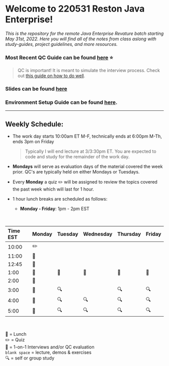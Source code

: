 # Welcome to 220531 Reston Java Enterprise!
*This is the repository for the remote Java Enterprise Revature batch starting May 31st, 2022.
Here you will find all of the notes from class aslong with study-guides, project guidelines, and more resources.*

### Most Recent QC Guide can be found [here](https://github.com/220531-Enterprise/demos) :star:
> QC is important! It is meant to simulate the interview process.  Check out [this guide on how to do well](). 

### Slides can be found [here](https://docs.google.com/presentation/d/1lOrz4BWbZO4tkQlK94SQ08ARVwq9n5bCRLMNoEXTtec/edit#slide=id.p)

### Environment Setup Guide can be found [here](https://github.com/sophiagavrila/environment-setup).
---

## Weekly Schedule:
* The work day starts 10:00am ET M-F, technically ends at 6:00pm M-Th, ends 3pm on Friday
  > Typically I will end lecture at 3/3:30pm ET.  You are expected to code and study for the remainder of the work day.
 
* **Mondays** will serve as evaluation days of the material covered the week prior. QC's are typically held on either Mondays or Tuesdays.

* Every **Monday** a quiz :pencil2: will be assigned to review the topics covered the past week which will last for 1 hour.

* 1 hour lunch breaks are scheduled as follows:
  - **Monday - Friday**: 1pm - 2pm EST
 
<br>

Time EST |  Monday | Tuesday | Wednesday | Thursday |   Friday   |
:--------|---------|---------|-----------|----------|------------|
10:00    |   :pencil2:      |         |           |          |            |
11:00    |   :speech_balloon:      |         |           |          |            |
12:45    | :speech_balloon: |         |           |          |            |
1:00    | :pizza:  |  :pizza:       |  :pizza:        |    :pizza:      |    :pizza:       |
2:00    |   :speech_balloon:      |         |           |          |            |
3:00    |   :speech_balloon:      |   :mag:      |          |   :mag:       |    :mag:        |
4:00    |  :speech_balloon:       |  :mag:     |      :mag:      |   :mag:       |   :mag:         |
5:00    |  :speech_balloon:       |  :mag:       |   :mag:        |    :mag:      |    :mag:      | 

<br>

:pizza: = Lunch <br>
:pencil2: = Quiz <br>
:speech_balloon: = 1-on-1 Interviews and/or QC evaluation <br>
`blank space` = lecture, demos & exercises <br>
:mag: = self or group study 

